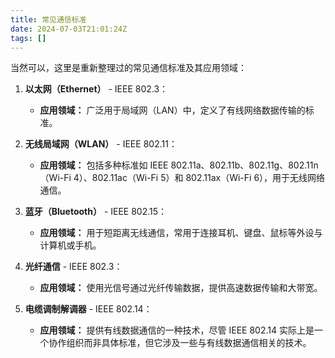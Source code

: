 ```yaml
---
title: 常见通信标准
date: 2024-07-03T21:01:24Z
tags: []
---
```


当然可以，这里是重新整理过的常见通信标准及其应用领域：

1. **以太网（Ethernet）**  - IEEE 802.3：

    * **应用领域：**  广泛用于局域网（LAN）中，定义了有线网络数据传输的标准。
2. **无线局域网（WLAN）**  - IEEE 802.11：

    * **应用领域：**  包括多种标准如 IEEE 802.11a、802.11b、802.11g、802.11n（Wi-Fi 4）、802.11ac（Wi-Fi 5）和 802.11ax（Wi-Fi 6），用于无线网络通信。
3. **蓝牙（Bluetooth）**  - IEEE 802.15：

    * **应用领域：**  用于短距离无线通信，常用于连接耳机、键盘、鼠标等外设与计算机或手机。
4. **光纤通信** - IEEE 802.3：

    * **应用领域：**  使用光信号通过光纤传输数据，提供高速数据传输和大带宽。
5. **电缆调制解调器** - IEEE 802.14：

    * **应用领域：**  提供有线数据通信的一种技术，尽管 IEEE 802.14 实际上是一个协作组织而非具体标准，但它涉及一些与有线数据通信相关的技术。
